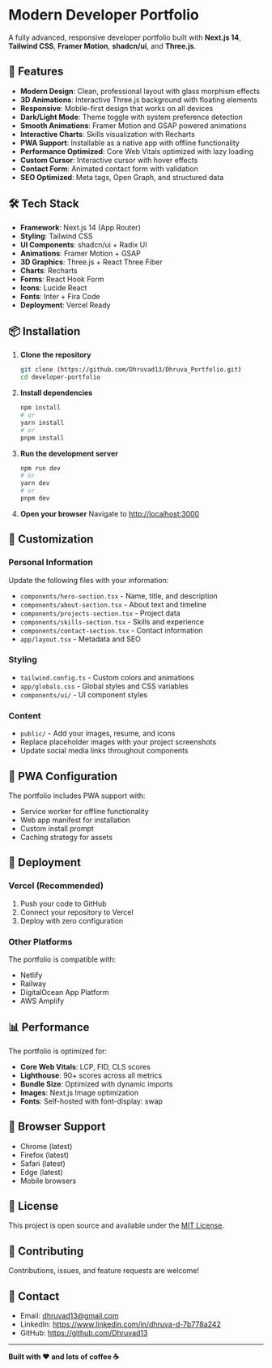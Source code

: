 # Modern Developer Portfolio

A fully advanced, responsive developer portfolio built with **Next.js 14**, **Tailwind CSS**, **Framer Motion**, **shadcn/ui**, and **Three.js**.

## 🚀 Features

- **Modern Design**: Clean, professional layout with glass morphism effects
- **3D Animations**: Interactive Three.js background with floating elements
- **Responsive**: Mobile-first design that works on all devices
- **Dark/Light Mode**: Theme toggle with system preference detection
- **Smooth Animations**: Framer Motion and GSAP powered animations
- **Interactive Charts**: Skills visualization with Recharts
- **PWA Support**: Installable as a native app with offline functionality
- **Performance Optimized**: Core Web Vitals optimized with lazy loading
- **Custom Cursor**: Interactive cursor with hover effects
- **Contact Form**: Animated contact form with validation
- **SEO Optimized**: Meta tags, Open Graph, and structured data

## 🛠️ Tech Stack

- **Framework**: Next.js 14 (App Router)
- **Styling**: Tailwind CSS
- **UI Components**: shadcn/ui + Radix UI
- **Animations**: Framer Motion + GSAP
- **3D Graphics**: Three.js + React Three Fiber
- **Charts**: Recharts
- **Forms**: React Hook Form
- **Icons**: Lucide React
- **Fonts**: Inter + Fira Code
- **Deployment**: Vercel Ready

## 📦 Installation

1. **Clone the repository**
   ```bash
   git clone (https://github.com/Dhruvad13/Dhruva_Portfolio.git)
   cd developer-portfolio
   ```

2. **Install dependencies**
   ```bash
   npm install
   # or
   yarn install
   # or
   pnpm install
   ```

3. **Run the development server**
   ```bash
   npm run dev
   # or
   yarn dev
   # or
   pnpm dev
   ```

4. **Open your browser**
   Navigate to [http://localhost:3000](http://localhost:3000)

## 🎨 Customization

### Personal Information
Update the following files with your information:
- `components/hero-section.tsx` - Name, title, and description
- `components/about-section.tsx` - About text and timeline
- `components/projects-section.tsx` - Project data
- `components/skills-section.tsx` - Skills and experience
- `components/contact-section.tsx` - Contact information
- `app/layout.tsx` - Metadata and SEO

### Styling
- `tailwind.config.ts` - Custom colors and animations
- `app/globals.css` - Global styles and CSS variables
- `components/ui/` - UI component styles

### Content
- `public/` - Add your images, resume, and icons
- Replace placeholder images with your project screenshots
- Update social media links throughout components

## 📱 PWA Configuration

The portfolio includes PWA support with:
- Service worker for offline functionality
- Web app manifest for installation
- Custom install prompt
- Caching strategy for assets

## 🚀 Deployment

### Vercel (Recommended)
1. Push your code to GitHub
2. Connect your repository to Vercel
3. Deploy with zero configuration

### Other Platforms
The portfolio is compatible with:
- Netlify
- Railway
- DigitalOcean App Platform
- AWS Amplify

## 📊 Performance

The portfolio is optimized for:
- **Core Web Vitals**: LCP, FID, CLS scores
- **Lighthouse**: 90+ scores across all metrics
- **Bundle Size**: Optimized with dynamic imports
- **Images**: Next.js Image optimization
- **Fonts**: Self-hosted with font-display: swap

## 🎯 Browser Support

- Chrome (latest)
- Firefox (latest)
- Safari (latest)
- Edge (latest)
- Mobile browsers

## 📝 License

This project is open source and available under the [MIT License](LICENSE).

## 🤝 Contributing

Contributions, issues, and feature requests are welcome!

## 📧 Contact

- Email: dhruvad13@gmail.com
- LinkedIn: https://www.linkedin.com/in/dhruva-d-7b778a242
- GitHub: https://github.com/Dhruvad13

---

**Built with ❤️ and lots of coffee ☕**
